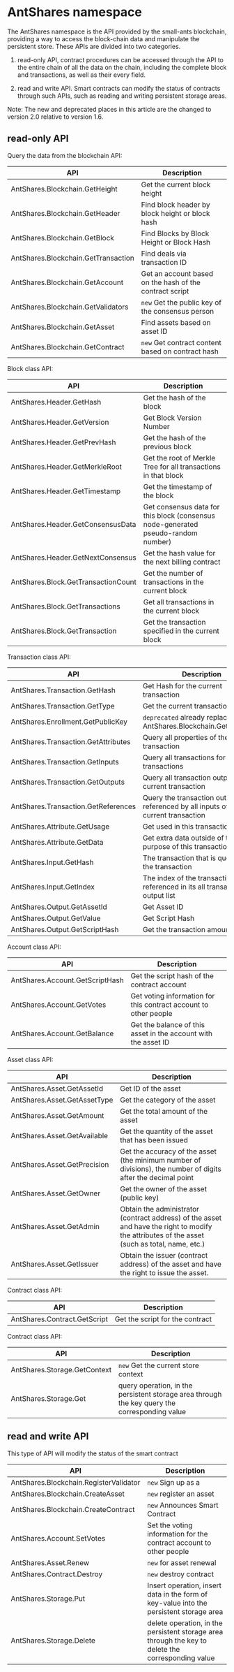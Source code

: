 # AntShares namespace

The AntShares namespace is the API provided by the small-ants blockchain, providing a way to access the block-chain data and manipulate the persistent store. These APIs are divided into two categories.

1. read-only API, contract procedures can be accessed through the API to the entire chain of all the data on the chain, including the complete block and transactions, as well as their every field.

2. read and write API. Smart contracts can modify the status of contracts through such APIs, such as reading and writing persistent storage areas.

Note: The new and deprecated places in this article are the changed to version 2.0 relative to version 1.6.

## read-only API

Query the data from the blockchain API:

| API | Description |
| ----------------------------------- | -------------------- |
| AntShares.Blockchain.GetHeight | Get the current block height |
| AntShares.Blockchain.GetHeader | Find block header by block height or block hash |
| AntShares.Blockchain.GetBlock | Find Blocks by Block Height or Block Hash |
| AntShares.Blockchain.GetTransaction | Find deals via transaction ID |
| AntShares.Blockchain.GetAccount | Get an account based on the hash of the contract script |
| AntShares.Blockchain.GetValidators | `new` Get the public key of the consensus person
AntShares.Blockchain.GetAsset | Find assets based on asset ID
| AntShares.Blockchain.GetContract | `new` Get contract content based on contract hash |

Block class API:

| API | Description |
| ----------------------------------- | -------------------------- |
| AntShares.Header.GetHash | Get the hash of the block |
| AntShares.Header.GetVersion | Get Block Version Number |
| AntShares.Header.GetPrevHash | Get the hash of the previous block |
| AntShares.Header.GetMerkleRoot | Get the root of Merkle Tree for all transactions in that block |
| AntShares.Header.GetTimestamp | Get the timestamp of the block
| AntShares.Header.GetConsensusData | Get consensus data for this block (consensus node-generated pseudo-random number) |
| AntShares.Header.GetNextConsensus | Get the hash value for the next billing contract |
| AntShares.Block.GetTransactionCount | Get the number of transactions in the current block |
| AntShares.Block.GetTransactions | Get all transactions in the current block |
| AntShares.Block.GetTransaction | Get the transaction specified in the current block |

Transaction class API:

| API | Description |
| ----------------------------------- | ---------------------------------------- |
| AntShares.Transaction.GetHash | Get Hash for the current transaction
| AntShares.Transaction.GetType | Get the current transaction type |
| AntShares.Enrollment.GetPublicKey | `deprecated` already replaced with AntShares.Blockchain.GetValidators |
| AntShares.Transaction.GetAttributes | Query all properties of the current transaction |
| AntShares.Transaction.GetInputs | Query all transactions for current transactions
| AntShares.Transaction.GetOutputs | Query all transaction output for current transaction |
| AntShares.Transaction.GetReferences | Query the transaction output referenced by all inputs of the current transaction |
| AntShares.Attribute.GetUsage | Get used in this transaction feature
| AntShares.Attribute.GetData | Get extra data outside of the purpose of this transaction feature |
| AntShares.Input.GetHash | The transaction that is quoted by the transaction
| AntShares.Input.GetIndex | The index of the transaction that is referenced in its all transaction output list |
| AntShares.Output.GetAssetId | Get Asset ID |
| AntShares.Output.GetValue | Get Script Hash |
| AntShares.Output.GetScriptHash | Get the transaction amount

Account class API:

| API | Description |
| ------------------------------- | ------------------ |
| AntShares.Account.GetScriptHash | Get the script hash of the contract account
| AntShares.Account.GetVotes | Get voting information for this contract account to other people |
| AntShares.Account.GetBalance | Get the balance of this asset in the account with the asset ID |

Asset class API:

| API | Description |
| ---------------------------- | ------------------------------------- |
| AntShares.Asset.GetAssetId | Get ID of the asset
| AntShares.Asset.GetAssetType | Get the category of the asset
| AntShares.Asset.GetAmount | Get the total amount of the asset
| AntShares.Asset.GetAvailable | Get the quantity of the asset that has been issued |
| AntShares.Asset.GetPrecision | Get the accuracy of the asset (the minimum number of divisions), the number of digits after the decimal point |
| AntShares.Asset.GetOwner | Get the owner of the asset (public key) |
| AntShares.Asset.GetAdmin | Obtain the administrator (contract address) of the asset and have the right to modify the attributes of the asset (such as total, name, etc.)
| AntShares.Asset.GetIssuer | Obtain the issuer (contract address) of the asset and have the right to issue the asset.

Contract class API:

| API | Description |
| ---------------------------- | -------- |
| AntShares.Contract.GetScript | Get the script for the contract |

Contract class API:

| API | Description |
| ---------------------------- | ------------------------------- |
| AntShares.Storage.GetContext | `new` Get the current store context |
| AntShares.Storage.Get | query operation, in the persistent storage area through the key query the corresponding value |

## read and write API

This type of API will modify the status of the smart contract

| API | Description |
| -------------------------------------- | -------------------------------- |
AntShares.Blockchain.RegisterValidator | `new` Sign up as a
AntShares.Blockchain.CreateAsset | `new` register an asset
AntShares.Blockchain.CreateContract | `new` Announces Smart Contract
| AntShares.Account.SetVotes | Set the voting information for the contract account to other people |
AntShares.Asset.Renew | `new` for asset renewal
AntShares.Contract.Destroy | `new` destroy contract
| AntShares.Storage.Put | Insert operation, insert data in the form of key-value into the persistent storage area |
| AntShares.Storage.Delete | delete operation, in the persistent storage area through the key to delete the corresponding value |
